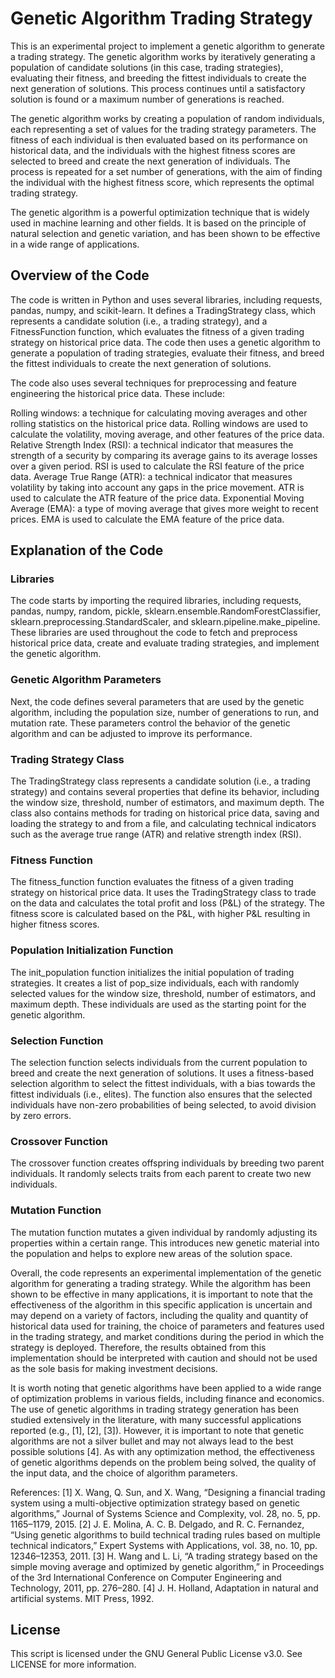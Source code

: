 # Genetic Algorithm Trading Strategy

This is an experimental project to implement a genetic algorithm to generate a trading strategy. The genetic algorithm works by iteratively generating a population of candidate solutions (in this case, trading strategies), evaluating their fitness, and breeding the fittest individuals to create the next generation of solutions. This process continues until a satisfactory solution is found or a maximum number of generations is reached.

The genetic algorithm works by creating a population of random individuals, each representing a set of values for the trading strategy parameters. The fitness of each individual is then evaluated based on its performance on historical data, and the individuals with the highest fitness scores are selected to breed and create the next generation of individuals. The process is repeated for a set number of generations, with the aim of finding the individual with the highest fitness score, which represents the optimal trading strategy.

The genetic algorithm is a powerful optimization technique that is widely used in machine learning and other fields. It is based on the principle of natural selection and genetic variation, and has been shown to be effective in a wide range of applications.

## Overview of the Code

The code is written in Python and uses several libraries, including requests, pandas, numpy, and scikit-learn. It defines a TradingStrategy class, which represents a candidate solution (i.e., a trading strategy), and a FitnessFunction function, which evaluates the fitness of a given trading strategy on historical price data. The code then uses a genetic algorithm to generate a population of trading strategies, evaluate their fitness, and breed the fittest individuals to create the next generation of solutions.

The code also uses several techniques for preprocessing and feature engineering the historical price data. These include:

Rolling windows: a technique for calculating moving averages and other rolling statistics on the historical price data. Rolling windows are used to calculate the volatility, moving average, and other features of the price data.
Relative Strength Index (RSI): a technical indicator that measures the strength of a security by comparing its average gains to its average losses over a given period. RSI is used to calculate the RSI feature of the price data.
Average True Range (ATR): a technical indicator that measures volatility by taking into account any gaps in the price movement. ATR is used to calculate the ATR feature of the price data.
Exponential Moving Average (EMA): a type of moving average that gives more weight to recent prices. EMA is used to calculate the EMA feature of the price data.

## Explanation of the Code

### Libraries

The code starts by importing the required libraries, including requests, pandas, numpy, random, pickle, sklearn.ensemble.RandomForestClassifier, sklearn.preprocessing.StandardScaler, and sklearn.pipeline.make_pipeline. These libraries are used throughout the code to fetch and preprocess historical price data, create and evaluate trading strategies, and implement the genetic algorithm.

### Genetic Algorithm Parameters

Next, the code defines several parameters that are used by the genetic algorithm, including the population size, number of generations to run, and mutation rate. These parameters control the behavior of the genetic algorithm and can be adjusted to improve its performance.

### Trading Strategy Class

The TradingStrategy class represents a candidate solution (i.e., a trading strategy) and contains several properties that define its behavior, including the window size, threshold, number of estimators, and maximum depth. The class also contains methods for trading on historical price data, saving and loading the strategy to and from a file, and calculating technical indicators such as the average true range (ATR) and relative strength index (RSI).

### Fitness Function

The fitness_function function evaluates the fitness of a given trading strategy on historical price data. It uses the TradingStrategy class to trade on the data and calculates the total profit and loss (P&L) of the strategy. The fitness score is calculated based on the P&L, with higher P&L resulting in higher fitness scores.

### Population Initialization Function

The init_population function initializes the initial population of trading strategies. It creates a list of pop_size individuals, each with randomly selected values for the window size, threshold, number of estimators, and maximum depth. These individuals are used as the starting point for the genetic algorithm.

### Selection Function

The selection function selects individuals from the current population to breed and create the next generation of solutions. It uses a fitness-based selection algorithm to select the fittest individuals, with a bias towards the fittest individuals (i.e., elites). The function also ensures that the selected individuals have non-zero probabilities of being selected, to avoid division by zero errors.

### Crossover Function

The crossover function creates offspring individuals by breeding two parent individuals. It randomly selects traits from each parent to create two new individuals.

### Mutation Function

The mutation function mutates a given individual by randomly adjusting its properties within a certain range. This introduces new genetic material into the population and helps to explore new areas of the solution space.

Overall, the code represents an experimental implementation of the genetic algorithm for generating a trading strategy. While the algorithm has been shown to be effective in many applications, it is important to note that the effectiveness of the algorithm in this specific application is uncertain and may depend on a variety of factors, including the quality and quantity of historical data used for training, the choice of parameters and features used in the trading strategy, and market conditions during the period in which the strategy is deployed. Therefore, the results obtained from this implementation should be interpreted with caution and should not be used as the sole basis for making investment decisions.

It is worth noting that genetic algorithms have been applied to a wide range of optimization problems in various fields, including finance and economics. The use of genetic algorithms in trading strategy generation has been studied extensively in the literature, with many successful applications reported (e.g., [1], [2], [3]). However, it is important to note that genetic algorithms are not a silver bullet and may not always lead to the best possible solutions [4]. As with any optimization method, the effectiveness of genetic algorithms depends on the problem being solved, the quality of the input data, and the choice of algorithm parameters.

References:
[1] X. Wang, Q. Sun, and X. Wang, “Designing a financial trading system using a multi-objective optimization strategy based on genetic algorithms,” Journal of Systems Science and Complexity, vol. 28, no. 5, pp. 1165–1179, 2015.
[2] J. E. Molina, A. C. B. Delgado, and R. C. Fernandez, “Using genetic algorithms to build technical trading rules based on multiple technical indicators,” Expert Systems with Applications, vol. 38, no. 10, pp. 12346–12353, 2011.
[3] H. Wang and L. Li, “A trading strategy based on the simple moving average and optimized by genetic algorithm,” in Proceedings of the 3rd International Conference on Computer Engineering and Technology, 2011, pp. 276–280.
[4] J. H. Holland, Adaptation in natural and artificial systems. MIT Press, 1992.

## License

This script is licensed under the GNU General Public License v3.0. See LICENSE for more information.
